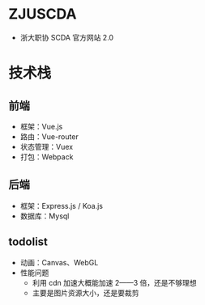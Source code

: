 # ZJUSCDA
- 浙大职协 SCDA 官方网站 2.0

# 技术栈
## 前端
- 框架：Vue.js
- 路由：Vue-router
- 状态管理：Vuex
- 打包：Webpack

## 后端
- 框架：Express.js / Koa.js
- 数据库：Mysql

## todolist
- 动画：Canvas、WebGL
- 性能问题
	- 利用 cdn 加速大概能加速 2——3 倍，还是不够理想
	- 主要是图片资源大小，还是要裁剪

